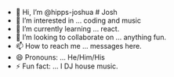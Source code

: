 - 👋 Hi, I’m @hipps-joshua # Josh
- 👀 I’m interested in ... coding and music
- 🌱 I’m currently learning ... react.
- 💞️ I’m looking to collaborate on ... anything fun.
- 📫 How to reach me ... messages here.
- 😄 Pronouns: ... He/Him/His
- ⚡ Fun fact: ... I DJ house music.

<!---
hipps-joshua/hipps-joshua is a ✨ special ✨ repository because its `README.md` (this file) appears on your GitHub profile.
You can click the Preview link to take a look at your changes.
--->
